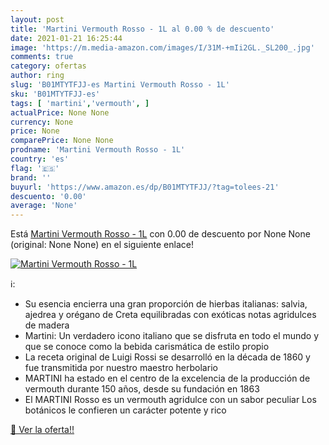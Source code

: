 ```yaml
---
layout: post
title: 'Martini Vermouth Rosso - 1L al 0.00 % de descuento'
date: 2021-01-21 16:25:44
image: 'https://m.media-amazon.com/images/I/31M-+mIi2GL._SL200_.jpg'
comments: true
category: ofertas
author: ring
slug: 'B01MTYTFJJ-es Martini Vermouth Rosso - 1L'
sku: 'B01MTYTFJJ-es'
tags: [ 'martini','vermouth', ]
actualPrice: None None
currency: None
price: None
comparePrice: None None
prodname: 'Martini Vermouth Rosso - 1L'
country: 'es'
flag: '🇪🇸'
brand: ''
buyurl: 'https://www.amazon.es/dp/B01MTYTFJJ/?tag=tolees-21'
descuento: '0.00'
average: 'None'
---
```


Está [Martini Vermouth Rosso - 1L](https://www.amazon.es/dp/B01MTYTFJJ/?tag=tolees-21) con 0.00 de descuento por None None (original: None None) en el siguiente enlace!

[![Martini Vermouth Rosso - 1L](https://m.media-amazon.com/images/I/31M-+mIi2GL._SL200_.jpg)](https://www.amazon.es/dp/B01MTYTFJJ/?tag=tolees-21)

ℹ️:

- Su esencia encierra una gran proporción de hierbas italianas: salvia, ajedrea y orégano de Creta equilibradas con exóticas notas agridulces de madera
- Martini: Un verdadero icono italiano que se disfruta en todo el mundo y que se conoce como la bebida carismática de estilo propio
- La receta original de Luigi Rossi se desarrolló en la década de 1860 y fue transmitida por nuestro maestro herbolario
- MARTINI ha estado en el centro de la excelencia de la producción de vermouth durante 150 años, desde su fundación en 1863
- El MARTINI Rosso es un vermouth agridulce con un sabor peculiar Los botánicos le confieren un carácter potente y rico

[🛒 Ver la oferta!!](https://www.amazon.es/dp/B01MTYTFJJ/?tag=tolees-21)
